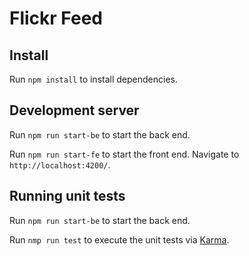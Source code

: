 # Flickr Feed #

## Install

Run `npm install` to install dependencies.

## Development server

Run `npm run start-be` to start the back end.

Run `npm run start-fe` to start the front end. Navigate to `http://localhost:4200/`.

## Running unit tests

Run `npm run start-be` to start the back end.

Run `nmp run test` to execute the unit tests via [Karma](https://karma-runner.github.io).

<!--
## Build

Run `ng build` to build the project. The build artifacts will be stored in the `dist/` directory. Use the `-prod` flag for a production build.

 -->